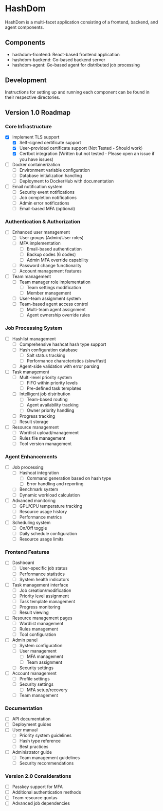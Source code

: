 # HashDom

HashDom is a multi-facet application consisting of a frontend, backend, and agent components.

## Components

- hashdom-frontend: React-based frontend application
- hashdom-backend: Go-based backend server
- hashdom-agent: Go-based agent for distributed job processing

## Development

Instructions for setting up and running each component can be found in their respective directories.

## Version 1.0 Roadmap

### Core Infrastructure
- [x] Implement TLS support
  - [x] Self-signed certificate support
  - [x] User-provided certificate support (Not Tested - Should work)
  - [x] Certbot integration (Written but not tested - Please open an issue if you have issues)
- [ ] Docker containerization
  - [ ] Environment variable configuration
  - [ ] Database initialization handling
  - [ ] Deployment to DockerHub with documentation
- [ ] Email notification system
  - [ ] Security event notifications
  - [ ] Job completion notifications
  - [ ] Admin error notifications
  - [ ] Email-based MFA (optional)

### Authentication & Authorization
- [ ] Enhanced user management
  - [ ] User groups (Admin/User roles)
  - [ ] MFA implementation
    - [ ] Email-based authentication
    - [ ] Backup codes (6 codes)
    - [ ] Admin MFA override capability
  - [ ] Password change functionality
  - [ ] Account management features
- [ ] Team management
  - [ ] Team manager role implementation
    - [ ] Team settings modification
    - [ ] Member management
  - [ ] User-team assignment system
  - [ ] Team-based agent access control
    - [ ] Multi-team agent assignment
    - [ ] Agent ownership override rules

### Job Processing System
- [ ] Hashlist management
  - [ ] Comprehensive hashcat hash type support
  - [ ] Hash configuration database
    - [ ] Salt status tracking
    - [ ] Performance characteristics (slow/fast)
  - [ ] Agent-side validation with error parsing
- [ ] Task management
  - [ ] Multi-level priority system
    - [ ] FIFO within priority levels
    - [ ] Pre-defined task templates
  - [ ] Intelligent job distribution
    - [ ] Team-based routing
    - [ ] Agent availability tracking
    - [ ] Owner priority handling
  - [ ] Progress tracking
  - [ ] Result storage
- [ ] Resource management
  - [ ] Wordlist upload/management
  - [ ] Rules file management
  - [ ] Tool version management

### Agent Enhancements
- [ ] Job processing
  - [ ] Hashcat integration
    - [ ] Command generation based on hash type
    - [ ] Error handling and reporting
  - [ ] Benchmark system
  - [ ] Dynamic workload calculation
- [ ] Advanced monitoring
  - [ ] GPU/CPU temperature tracking
  - [ ] Resource usage history
  - [ ] Performance metrics
- [ ] Scheduling system
  - [ ] On/Off toggle
  - [ ] Daily schedule configuration
  - [ ] Resource usage limits

### Frontend Features
- [ ] Dashboard
  - [ ] User-specific job status
  - [ ] Performance statistics
  - [ ] System health indicators
- [ ] Task management interface
  - [ ] Job creation/modification
  - [ ] Priority level assignment
  - [ ] Task template management
  - [ ] Progress monitoring
  - [ ] Result viewing
- [ ] Resource management pages
  - [ ] Wordlist management
  - [ ] Rules management
  - [ ] Tool configuration
- [ ] Admin panel
  - [ ] System configuration
  - [ ] User management
    - [ ] MFA management
    - [ ] Team assignment
  - [ ] Security settings
- [ ] Account management
  - [ ] Profile settings
  - [ ] Security settings
    - [ ] MFA setup/recovery
  - [ ] Team management

### Documentation
- [ ] API documentation
- [ ] Deployment guides
- [ ] User manual
  - [ ] Priority system guidelines
  - [ ] Hash type reference
  - [ ] Best practices
- [ ] Administrator guide
  - [ ] Team management guidelines
  - [ ] Security recommendations

### Version 2.0 Considerations
- [ ] Passkey support for MFA
- [ ] Additional authentication methods
- [ ] Team resource quotas
- [ ] Advanced job dependencies
